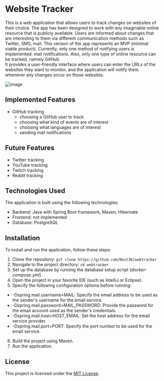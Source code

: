 Website Tracker
======================

This is a web application that allows users to track changes on websites of their choice.
The app has been designed to work with any imaginable online resource that is publicly available.
Users are informed about changes that are interesting to them via different communication methods such as 
Twitter, SMS, mail.
This version of the app represents an MVP (minimal viable product). Currently, only one method of notifying users is implemented: mail notifications. 
Also, only one type of online resource can be tracked, namely GitHub.     
It provides a user-friendly interface where users can enter the URLs of the websites they want to monitor, and the application will notify them whenever any changes occur on those websites.

![image](https://github.com/Next3K/webtracker/assets/52383281/fe594c03-4e78-4905-8be3-e585c168dfd7)


Implemented Features
--------

-   GitHub tracking
    - choosing a GitHub user to track
    - choosing what kind of events are of interest
    - choosing what languages are of interest 
    - sending mail notifications 

Future Features
--------
-   Twitter tracking
-   YouTube tracking
-   Twitch tracking
-   Reddit tracking

Technologies Used
-----------------

The application is built using the following technologies:

-   Backend: Java with Spring Boot framework, Maven, Hibernate
-   Frontend: not implemented
-   Database: PostgreSQL

Installation
------------

To install and run the application, follow these steps:

1.  Clone the repository: `git clone https://github.com/Next3K/webtracker`
2.  Navigate to the project directory: `cd webtracker`
3.  Set up the database by running the database setup script (_docker-compose.yml_).
4.  Open the project in your favorite IDE (such as IntelliJ or Eclipse).
5.  Specify the following configuration options before running:
- -Dspring.mail.username=MAIL: Specify the email address to be used as the sender's username for the email service.
- -Dspring.mail.password=MAIL_PASSWORD: Provide the password for the email account used as the sender's credentials.
- -Dspring.mail.host=HOST_EMAIL: Set the host address for the email service provider.
- -Dspring.mail.port=PORT: Specify the port number to be used for the email service.
6.  Build the project using Maven.
7.  Run the application.


License
-------

This project is licensed under the [MIT License](https://github.com/Next3K/webtracker).
